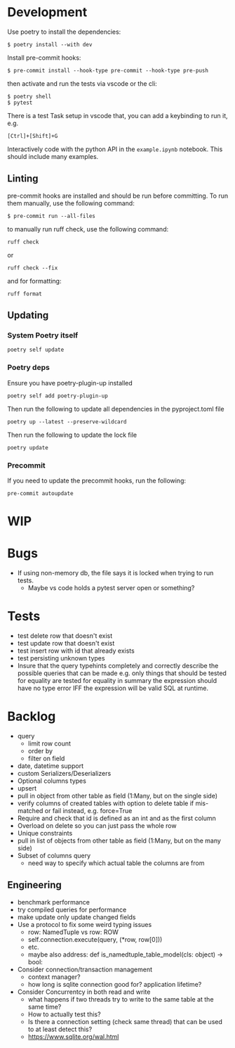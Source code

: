 # Development
Use poetry to install the dependencies:

    $ poetry install --with dev

Install pre-commit hooks:

    $ pre-commit install --hook-type pre-commit --hook-type pre-push

then activate and run the tests via vscode or the cli:

    $ poetry shell
    $ pytest

There is a test Task setup in vscode that, you can add a keybinding to run it, e.g.

    [Ctrl]+[Shift]+G

Interactively code with the python API in the `example.ipynb` notebook. This should include many examples.

## Linting
pre-commit hooks are installed and should be run before committing. To run them manually, use the following command:

    $ pre-commit run --all-files

to manually run ruff check, use the following command:

    ruff check

or

    ruff check --fix

and for formatting:

    ruff format

## Updating
### System Poetry itself

    poetry self update

### Poetry deps
Ensure you have poetry-plugin-up installed

    poetry self add poetry-plugin-up

Then run the following to update all dependencies in the pyproject.toml file

    poetry up --latest --preserve-wildcard

Then run the following to update the lock file

    poetry update

### Precommit
If you need to update the precommit hooks, run the following:

    pre-commit autoupdate

# WIP

# Bugs
- If using non-memory db, the file says it is locked when trying to run tests.
  - Maybe vs code holds a pytest server open or something?

# Tests
- test delete row that doesn't exist
- test update row that doesn't exist
- test insert row with id that already exists
- test persisting unknown types
- Insure that the query typehints completely and correctly describe the possible queries that can be made
  e.g.
  only things that should be tested for equality are tested for equality
  in summary the expression should have no type error IFF the expression will be valid SQL at runtime.



# Backlog
- query
  - limit row count
  - order by
  - filter on field
- date, datetime support
- custom Serializers/Deserializers
- Optional columns types
- upsert
- pull in object from other table as field (1:Many, but on the single side)
- verify columns of created tables with option to delete table if mis-matched or fail instead, e.g. force=True
- Require and check that id is defined as an int and as the first column
- Overload on delete so you can just pass the whole row
- Unique constraints
- pull in list of objects from other table as field (1:Many, but on the many side)
- Subset of columns query
  - need way to specify which actual table the columns are from

## Engineering
- benchmark performance
- try compiled queries for performance
- make update only update changed fields
- Use a protocol to fix some weird typing issues
  - row: NamedTuple vs row: ROW
  - self.connection.execute(query, (*row, row[0]))
  - etc.
  - maybe also address: def is_namedtuple_table_model(cls: object) -> bool:
- Consider connection/transaction management
  - context manager?
  - how long is sqlite connection good for? application lifetime?
- Consider Concurrentcy in both read and write
  - what happens if two threads try to write to the same table at the same time?
  - How to actually test this?
  - Is there a connection setting (check same thread) that can be used to at least detect this?
  - https://www.sqlite.org/wal.html
